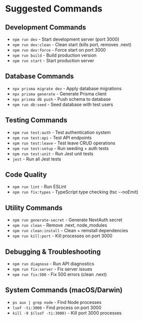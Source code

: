 # Suggested Commands

## Development Commands
- `npm run dev` - Start development server (port 3000)
- `npm run dev:clean` - Clean start (kills port, removes .next)
- `npm run dev:force` - Force start on port 3000
- `npm run build` - Build production version
- `npm run start` - Start production server

## Database Commands
- `npx prisma migrate dev` - Apply database migrations
- `npx prisma generate` - Generate Prisma client
- `npx prisma db push` - Push schema to database
- `npm run db:seed` - Seed database with test users

## Testing Commands
- `npm run test:auth` - Test authentication system
- `npm run test:api` - Test API endpoints
- `npm run test:leave` - Test leave CRUD operations
- `npm run test:setup` - Run seeding + auth tests
- `npm run test:unit` - Run Jest unit tests
- `jest` - Run all Jest tests

## Code Quality
- `npm run lint` - Run ESLint
- `npm run fix:types` - TypeScript type checking (tsc --noEmit)

## Utility Commands
- `npm run generate-secret` - Generate NextAuth secret
- `npm run clean` - Remove .next, node_modules
- `npm run clean:install` - Clean + reinstall dependencies
- `npm run kill:port` - Kill processes on port 3000

## Debugging & Troubleshooting
- `npm run diagnose` - Run API diagnostics
- `npm run fix:server` - Fix server issues
- `npm run fix:500` - Fix 500 errors (clean .next)

## System Commands (macOS/Darwin)
- `ps aux | grep node` - Find Node processes
- `lsof -ti:3000` - Find process on port 3000
- `kill -9 $(lsof -ti:3000)` - Kill port 3000 processes